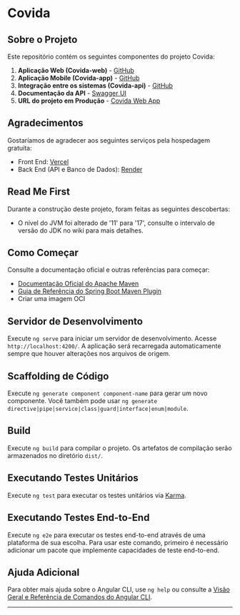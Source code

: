 

# Covida

## Sobre o Projeto
Este repositório contém os seguintes componentes do projeto Covida:

1. **Aplicação Web (Covida-web)** - [GitHub](https://github.com/MarcusGarca/covida-web)
2. **Aplicação Mobile (Covida-app)** - [GitHub](https://github.com/MarcusGarca/covida-app)
3. **Integração entre os sistemas (Covida-api)** - [GitHub](https://github.com/MarcusGarca/covida-api)
4. **Documentação da API** - [Swagger UI](http://localhost:8080/swagger-ui/index.html)
5. **URL do projeto em Produção** - [Covida Web App](https://covida-web.vercel.app/#/inicio)

## Agradecimentos
Gostaríamos de agradecer aos seguintes serviços pela hospedagem gratuita:
- Front End: [Vercel](https://vercel.com/)
- Back End (API e Banco de Dados): [Render](https://render.com/)

## Read Me First
Durante a construção deste projeto, foram feitas as seguintes descobertas:

- O nível do JVM foi alterado de '11' para '17', consulte o intervalo de versão do JDK no wiki para mais detalhes.

## Como Começar
Consulte a documentação oficial e outras referências para começar:

- [Documentação Oficial do Apache Maven](https://maven.apache.org/guides/index.html)
- [Guia de Referência do Spring Boot Maven Plugin](https://docs.spring.io/spring-boot/docs/current/maven-plugin/reference/htmlsingle/)
- Criar uma imagem OCI

## Servidor de Desenvolvimento
Execute `ng serve` para iniciar um servidor de desenvolvimento. Acesse `http://localhost:4200/`. A aplicação será recarregada automaticamente sempre que houver alterações nos arquivos de origem.

## Scaffolding de Código
Execute `ng generate component component-name` para gerar um novo componente. Você também pode usar `ng generate directive|pipe|service|class|guard|interface|enum|module`.

## Build
Execute `ng build` para compilar o projeto. Os artefatos de compilação serão armazenados no diretório `dist/`.

## Executando Testes Unitários
Execute `ng test` para executar os testes unitários via [Karma](https://karma-runner.github.io).

## Executando Testes End-to-End
Execute `ng e2e` para executar os testes end-to-end através de uma plataforma de sua escolha. Para usar este comando, primeiro é necessário adicionar um pacote que implemente capacidades de teste end-to-end.

## Ajuda Adicional
Para obter mais ajuda sobre o Angular CLI, use `ng help` ou consulte a [Visão Geral e Referência de Comandos do Angular CLI](https://angular.io/cli).

---
